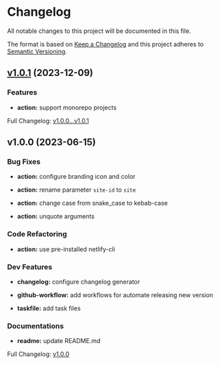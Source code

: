 # Changelog

All notable changes to this project will be documented in this file.

The format is based on [Keep a Changelog](http://keepachangelog.com/en/1.0.0/) and this project adheres to [Semantic Versioning](http://semver.org).

## [v1.0.1](https://github.com/ghacts/manual-deploy-to-netlify/compare/v1.0.0...v1.0.1) (2023-12-09)

### Features

- **action:** support monorepo projects

Full Changelog: [v1.0.0...v1.0.1](https://github.com/ghacts/manual-deploy-to-netlify/compare/v1.0.0...v1.0.1)

## v1.0.0 (2023-06-15)

### Bug Fixes

- **action:** configure branding icon and color

- **action:** rename parameter `site-id` to `site`

- **action:** change case from snake_case to kebab-case

- **action:** unquote arguments

### Code Refactoring

- **action:** use pre-installed netlify-cli

### Dev Features

- **changelog:** configure changelog generator

- **github-workflow:** add workflows for automate releasing new version

- **taskfile:** add task files

### Documentations

- **readme:** update README.md

Full Changelog: [v1.0.0](https://github.com/ghacts/manual-deploy-to-netlify/commits/v1.0.0)
